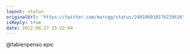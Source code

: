 ```yaml
---
layout: status
originalUrl: 'https://twitter.com/marcgg/status/240106918176239616'
isReply: true
date: 2012-08-27 15:22:04
---
```


@fabienpenso epic
